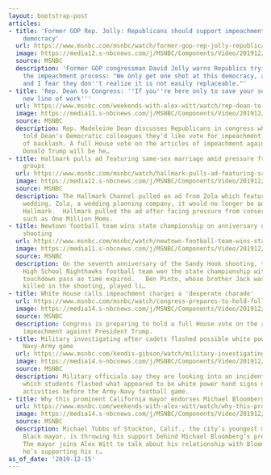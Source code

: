 ```yaml
---
layout: bootstrap-post
articles:
- title: 'Former GOP Rep. Jolly: Republicans should support impeachment for sake of
    democracy'
  url: https://www.msnbc.com/msnbc/watch/former-gop-rep-jolly-republicans-should-support-impeachment-for-sake-of-democracy-75125317628
  image: https://media12.s-nbcnews.com/j/MSNBC/Components/Video/201912/n_msnbc_jolly_191215_1920x1080.nbcnews-fp-1200-630.jpg
  source: MSNBC
  description: 'Former GOP congressman David Jolly warns Republics trying to delegitimize
    the impeachment process: "We only get one shot at this democracy, at this republic,
    and I fear they don''t realize it is not easily replaceable."'
- title: 'Rep. Dean to Congress: ''If you''re here only to save your seat... get a
    new line of work'''
  url: https://www.msnbc.com/weekends-with-alex-witt/watch/rep-dean-to-congress-if-you-re-here-only-to-save-your-seat-get-a-new-line-of-work-75123781938
  image: https://media11.s-nbcnews.com/j/MSNBC/Components/Video/201912/n_witt_dean_191215_1920x1080.nbcnews-fp-1200-630.jpg
  source: MSNBC
  description: Rep. Madeleine Dean discusses Republicans in congress who have privately
    told Dean's Democratic colleagues they'd like vote for impeachment, but are afraid
    of backlash. A full House vote on the articles of impeachment against President
    Donald Trump will be he…
- title: Hallmark pulls ad featuring same-sex marriage amid pressure from conservative
    groups
  url: https://www.msnbc.com/msnbc/watch/hallmark-pulls-ad-featuring-same-sex-marriage-amid-pressure-from-conservative-groups-75122757938
  image: https://media12.s-nbcnews.com/j/MSNBC/Components/Video/201912/n_msnbc_hallmark_191215_1920x1080.nbcnews-fp-1200-630.jpg
  source: MSNBC
  description: The Hallmark Channel pulled an ad from Zola which featured a same-sex
    wedding. Zola, a wedding planning company, it would no longer be advertising with
    Hallmark.  Hallmark pulled the ad after facing pressure from conservative groups
    such as One Million Moms.
- title: Newtown football team wins state championship on anniversary of Sandy Hook
    shooting
  url: https://www.msnbc.com/msnbc/watch/newtown-football-team-wins-state-championship-on-anniversary-of-sandy-hook-shooting-75122757782
  image: https://media11.s-nbcnews.com/j/MSNBC/Components/Video/201912/n_msnbc_newtown_191215_1920x1080.nbcnews-fp-1200-630.jpg
  source: MSNBC
  description: On the seventh anniversary of the Sandy Hook shooting, the Newtown
    High School Nighthawks football team won the state championship with a 36-yard
    touchdown pass as time expired.   Ben Pinto, whose brother Jack was among those
    killed in the shooting, played li…
- title: White House calls impeachment charges a 'desperate charade'
  url: https://www.msnbc.com/msnbc/watch/congress-prepares-to-hold-full-house-vote-on-impeachment-75121221863
  image: https://media14.s-nbcnews.com/j/MSNBC/Components/Video/201912/n_msnbc_brk_impeachment_191215_1920x1080.nbcnews-fp-1200-630.jpg
  source: MSNBC
  description: Congress is preparing to hold a full House vote on the articles of
    impeachment against President Trump.
- title: Military investigating after cadets flashed possible white power signs at
    Navy-Army game
  url: https://www.msnbc.com/kendis-gibson/watch/military-investigating-after-cadets-flashed-possible-white-power-signs-at-navy-army-game-75122245633
  image: https://media14.s-nbcnews.com/j/MSNBC/Components/Video/201912/n_gibson_armynavy_191215_1920x1080.nbcnews-fp-1200-630.jpg
  source: MSNBC
  description: Military officials say they are looking into an incident Saturday in
    which students flashed what appeared to be white power hand signs during televised
    activities before the Army-Navy football game.
- title: Why this prominent California mayor endorses Michael Bloomberg
  url: https://www.msnbc.com/weekends-with-alex-witt/watch/why-this-prominent-california-mayor-endorses-michael-bloomberg-75120709860
  image: https://media14.s-nbcnews.com/j/MSNBC/Components/Video/201912/n_witt_MichaelTubbs_Bloomberg_191215_1920x1080.nbcnews-fp-1200-630.jpg
  source: MSNBC
  description: Michael Tubbs of Stockton, Calif., the city’s youngest mayor and first
    Black mayor, is throwing his support behind Michael Bloomberg’s presidential campaign.
    The mayor joins Alex Witt to talk about his relationship with Bloomberg and why
    he’s supporting his r…
as_of_date: '2019-12-15'
---
```


